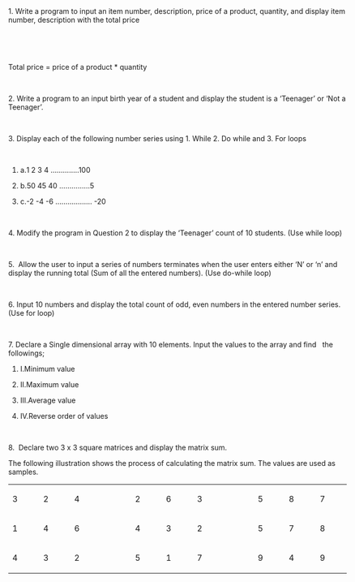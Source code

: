 </head><body dir="ltr" style="max-width:8.2681in;margin-top:1in; margin-bottom:0.5in; margin-left:1in; margin-right:1in; "><p class="P8"><a id="_Hlk33110201"/><p class="P11"> </p><p class="P15"><span class="T2">1. Write a program to input an item number, description, price of a product, quantity, and display item number, description with the total price </span></p><p class="P11"> </p><p class="P11"> </p><p class="P15"><span class="T2">Total price = price of a product * quantity</span></p><p class="P11"> </p><p class="P15"><span class="T2">2. Write a program to an input birth year of a student and display the student is a ‘Teenager’ or ‘Not a Teenager’.</span></p><p class="P11"> </p><p class="P2"><span class="T4">3. Display each of the following number series using 1. While 2. Do while and 3. For loops</span></p><p class="P5"> </p><ol><li><p class="P3" style="margin-left:0cm;"><span class="ListLabel_20_55" style="display:block;float:left;min-width:0cm;">a.</span><span class="T4">1 2 3 4 …………..100</span><span class="odfLiEnd"/> </p></li><li><p class="P3" style="margin-left:0cm;"><span class="ListLabel_20_55" style="display:block;float:left;min-width:0cm;">b.</span><span class="T4">50 45 40 …………...5</span><span class="odfLiEnd"/> </p></li><li><p class="P3" style="margin-left:0cm;"><span class="ListLabel_20_55" style="display:block;float:left;min-width:0cm;">c.</span><span class="T4">-2 -4 -6 ……………… -20</span><span class="odfLiEnd"/> </p></li></ol><p class="P5"> </p><p class="P2"><span class="T4">4. Modify the program in Question 2 to display the ‘Teenager’ count of 10 students. (Use while loop)</span></p><p class="P5"> </p><p class="P2"><span class="T4">5.  Allow the user to input a series of numbers terminates when the user enters either ‘N’ or ‘n’ and display the running total (Sum of all the entered numbers). (Use do-while loop)</span></p><p class="P5"> </p><p class="P2"><span class="T4">6. Input 10 numbers and display the total count of odd, even numbers in the entered number series. (Use for loop)</span></p><p class="P5"> </p><p class="P2"><span class="T4">7. </span><span class="T5">Declare a Single dimensional array with 10 elements. Input the values to the array and find   the followings;</span></p><ol><li><p class="P4" style="margin-left:0cm;"><span class="ListLabel_20_28" style="display:block;float:left;min-width:0cm;">I.</span><span class="T5">Minimum value</span><span class="odfLiEnd"/> </p></li><li><p class="P4" style="margin-left:0cm;"><span class="ListLabel_20_28" style="display:block;float:left;min-width:0cm;">II.</span><span class="T5">Maximum value</span><span class="odfLiEnd"/> </p></li><li><p class="P4" style="margin-left:0cm;"><span class="ListLabel_20_28" style="display:block;float:left;min-width:0cm;">III.</span><span class="T5">Average value</span><span class="odfLiEnd"/> </p></li><li><p class="P4" style="margin-left:0cm;"><span class="ListLabel_20_28" style="display:block;float:left;min-width:0cm;">IV.</span><span class="T5">Reverse order of values</span><span class="odfLiEnd"/> </p></li></ol><p class="P12"> </p><p class="Standard"><span class="T2">8.  </span><span class="T3">Declare two 3 x 3 square matrices and display the matrix sum.</span></p><p class="P10"><span class="T3">The following illustration shows the process of calculating the matrix sum. The values are used as samples.</span></p><div class="P13"/><table border="0" cellspacing="0" cellpadding="0" class="Table1"><colgroup><col width="63"/><col width="63"/><col width="63"/><col width="63"/><col width="63"/><col width="63"/><col width="63"/><col width="63"/><col width="63"/><col width="63"/><col width="63"/></colgroup><tr class="Table11"><td style="text-align:left;width:0.5674in; " class="Table1_A1"><p class="P16"><span class="T3">3</span></p></td><td style="text-align:left;width:0.5694in; " class="Table1_A1"><p class="P16"><span class="T3">2</span></p></td><td style="text-align:left;width:0.5681in; " class="Table1_A1"><p class="P16"><span class="T3">4</span></p></td><td rowspan="3" style="text-align:left;width:0.5701in; " class="Table1_A1"><div class="P14"/></td><td style="text-align:left;width:0.5688in; " class="Table1_A1"><p class="P16"><span class="T3">2</span></p></td><td style="text-align:left;width:0.5708in; " class="Table1_A1"><p class="P16"><span class="T3">6</span></p></td><td style="text-align:left;width:0.5688in; " class="Table1_A1"><p class="P16"><span class="T3">3</span></p></td><td rowspan="3" style="text-align:left;width:0.5694in; " class="Table1_A1"><div class="P14"/></td><td style="text-align:left;width:0.5688in; " class="Table1_A1"><p class="P16"><span class="T3">5</span></p></td><td style="text-align:left;width:0.5701in; " class="Table1_A1"><p class="P16"><span class="T3">8</span></p></td><td style="text-align:left;width:0.5681in; " class="Table1_A1"><p class="P16"><span class="T3">7</span></p></td></tr><tr class="Table11"><td style="text-align:left;width:0.5674in; " class="Table1_A1"><p class="P16"><span class="T3">1</span></p></td><td style="text-align:left;width:0.5694in; " class="Table1_A1"><p class="P16"><span class="T3">4</span></p></td><td style="text-align:left;width:0.5681in; " class="Table1_A1"><p class="P16"><span class="T3">6</span></p></td><td style="text-align:left;width:0.5688in; " class="Table1_A1"><p class="P16"><span class="T3">4</span></p></td><td style="text-align:left;width:0.5708in; " class="Table1_A1"><p class="P16"><span class="T3">3</span></p></td><td style="text-align:left;width:0.5688in; " class="Table1_A1"><p class="P16"><span class="T3">2</span></p></td><td style="text-align:left;width:0.5688in; " class="Table1_A1"><p class="P16"><span class="T3">5</span></p></td><td style="text-align:left;width:0.5701in; " class="Table1_A1"><p class="P16"><span class="T3">7</span></p></td><td style="text-align:left;width:0.5681in; " class="Table1_A1"><p class="P16"><span class="T3">8</span></p></td></tr><tr class="Table11"><td style="text-align:left;width:0.5674in; " class="Table1_A1"><p class="P16"><span class="T3">4</span></p></td><td style="text-align:left;width:0.5694in; " class="Table1_A1"><p class="P16"><span class="T3">3</span></p></td><td style="text-align:left;width:0.5681in; " class="Table1_A1"><p class="P16"><span class="T3">2</span></p></td><td style="text-align:left;width:0.5688in; " class="Table1_A1"><p class="P16"><span class="T3">5</span></p></td><td style="text-align:left;width:0.5708in; " class="Table1_A1"><p class="P16"><span class="T3">1</span></p></td><td style="text-align:left;width:0.5688in; " class="Table1_A1"><p class="P16"><span class="T3">7</span></p></td><td style="text-align:left;width:0.5688in; " class="Table1_A1"><p class="P16"><span class="T3">9</span></p></td><td style="text-align:left;width:0.5701in; " class="Table1_A1"><p class="P16"><span class="T3">4</span></p></td><td style="text-align:left;width:0.5681in; " class="Table1_A1"><p class="P16"><span class="T3">9</span></p></td></tr></table><p class="Standard"> </p></body></html>
